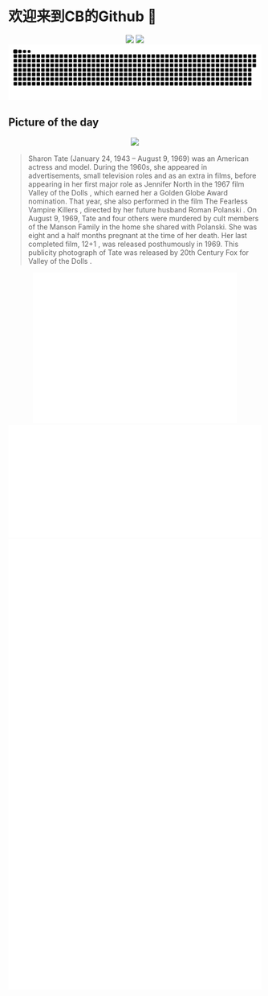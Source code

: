 
# 欢迎来到CB的Github 👋

<div align="center">
  <img height="137px" src="https://github-readme-stats.vercel.app/api?username=SuperCB&show_icons=true&theme=radical" />
  <img height="137px" src="https://github-readme-stats.vercel.app/api/top-langs/?username=SuperCB&hide_title=true&hide_border=true&layout=compact&langs_count=6&text_color=000&icon_color=fff" />
</div>


<div align="center">
    <img src="./contribution-snake/github-contribution-grid-snake.svg" />
</div>



## Picture of the day
<div align="center">
  <img width=400px src="https://upload.wikimedia.org/wikipedia/commons/thumb/c/c1/Sharon_Tate_Valley_of_the_Dolls_1967_-_Restoration.jpg/450px-Sharon_Tate_Valley_of_the_Dolls_1967_-_Restoration.jpg" />
</div>

>Sharon Tate  (January 24, 1943 – August 9, 1969) was an American actress and model. During the 1960s, she appeared in advertisements, small television roles and as an extra in films, before appearing in her first major role as Jennifer North in the 1967 film  Valley of the Dolls , which earned her a  Golden Globe Award  nomination. That year, she also performed in the film  The Fearless Vampire Killers , directed by her future husband  Roman Polanski . On August 9, 1969,  Tate and four others were murdered  by cult members of the  Manson Family  in the home she shared with Polanski. She was eight and a half months pregnant at the time of her death. Her last completed film,  12+1 , was released posthumously in 1969. This publicity photograph of Tate was released by  20th Century Fox  for  Valley of the Dolls .



<div align="center">
  <img height="300px" src="base_metrics.svg" />
  <img  src="metrics.plugin.calendar.full.svg" />
</div>


<div align="center">
  <img  src="plugin_metrics.svg" /> 
</div>
